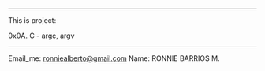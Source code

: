 **************************************************
This is project:

0x0A. C - argc, argv
**************************************************

Email_me: ronniealberto@gmail.com
Name: RONNIE BARRIOS M.
